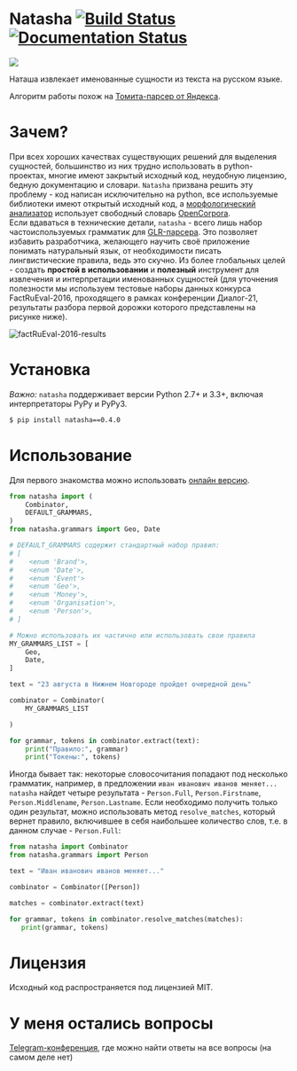 # Natasha [![Build Status](https://travis-ci.org/bureaucratic-labs/natasha.svg?branch=master)](https://travis-ci.org/bureaucratic-labs/natasha) [![Documentation Status](https://readthedocs.org/projects/natasha/badge/?version=latest)](http://natasha.readthedocs.io/ru/latest/?badge=latest)


![](http://i.imgur.com/XeXzS32.png)

Наташа извлекает именованные сущности из текста на русском языке.

Алгоритм работы похож на [Томита-парсер от Яндекса](https://tech.yandex.ru/tomita/).

# Зачем?

При всех хороших качествах существующих решений для выделения сущностей, большинство из них трудно использовать в python-проектах, многие имеют закрытый исходный код, неудобную лицензию, бедную документацию и словари.
`Natasha` призвана решить эту проблему - код написан исключительно на python, все используемые библиотеки имеют открытый исходный код, а [морфологический анализатор](https://github.com/kmike/pymorphy2) использует свободный словарь [OpenCorpora](http://opencorpora.org/).  
Если вдаваться в технические детали, `natasha` - всего лишь набор частоиспользуемых грамматик для [GLR-парсера](https://github.com/bureaucratic-labs/yargy). Это позволяет избавить разработчика, желающего научить своё приложение понимать натуральный язык, от необходимости писать лингвистические правила, ведь это скучно.
Из более глобальных целей - создать **простой в использовании** и **полезный** инструмент для извлечения и интерпретации именованных сущностей (для уточнения полезности мы используем тестовые наборы данных конкурса FactRuEval-2016, проходящего в рамках конференции Диалог-21, результаты разбора первой дорожки которого представлены на рисунке ниже). 

![factRuEval-2016-results](http://i.imgur.com/cy9a9d1.png)

# Установка

*Важно:* `natasha` поддерживает версии Python 2.7+ и 3.3+, включая интерпретаторы PyPy и PyPy3.

```bash
$ pip install natasha==0.4.0
```

# Использование

Для первого знакомства можно использовать [онлайн версию](https://bureaucratic-labs.github.io/natasha/).

```python
from natasha import (
    Combinator,
    DEFAULT_GRAMMARS,
)
from natasha.grammars import Geo, Date

# DEFAULT_GRAMMARS содержит стандартный набор правил:
# [
#    <enum 'Brand'>,
#    <enum 'Date'>,
#    <enum 'Event'>
#    <enum 'Geo'>,
#    <enum 'Money'>,
#    <enum 'Organisation'>,
#    <enum 'Person'>,
# ]

# Можно использовать их частично или использовать свои правила
MY_GRAMMARS_LIST = [
    Geo,
    Date,
]

text = "23 августа в Нижнем Новгороде пройдет очередной день"

combinator = Combinator(
    MY_GRAMMARS_LIST

)

for grammar, tokens in combinator.extract(text):
    print("Правило:", grammar)
    print("Токены:", tokens)
```

Иногда бывает так: некоторые словосочитания попадают под несколько грамматик, например, в предложении `иван иванович иванов меняет...` `natasha` найдет четыре результата - `Person.Full`, `Person.Firstname`, `Person.Middlename`, `Person.Lastname`.
Если необходимо получить только один результат, можно использовать метод `resolve_matches`, который вернет правило, включившее в себя наибольшее количество слов, т.е. в данном случае - `Person.Full`:

```python
from natasha import Combinator
from natasha.grammars import Person

text = "Иван иванович иванов меняет..."

combinator = Combinator([Person])

matches = combinator.extract(text)

for grammar, tokens in combinator.resolve_matches(matches):
   print(grammar, tokens)

```

# Лицензия

Исходный код распространяется под лицензией MIT.

# У меня остались вопросы
[Telegram-конференция](https://telegram.me/natural_language_processing), где можно найти ответы на все вопросы (на самом деле нет)

